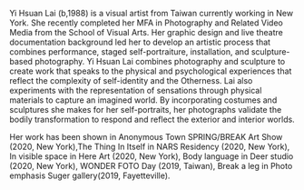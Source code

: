 Yi Hsuan Lai (b,1988) is a visual artist from Taiwan currently working in New
York. She recently completed her MFA in Photography and Related Video Media
from the School of Visual Arts. Her graphic design and live theatre documentation
background led her to develop an artistic process that combines performance,
staged self-portraiture, installation, and sculpture-based photography. Yi Hsuan
Lai combines photography and sculpture to create work that speaks to the physical
and psychological experiences that reflect the complexity of self-identity and the
Otherness. Lai also experiments with the representation of sensations through
physical materials to capture an imagined world. By incorporating costumes and
sculptures she makes for her self-portraits, her photographs validate the bodily
transformation to respond and reflect the exterior and interior worlds.

Her work has been shown in Anonymous Town SPRING/BREAK Art Show (2020, New York),The Thing In Itself in NARS Residency (2020, New York), In visible space in Here Art (2020, New York), Body language in Deer studio (2020, New York), WONDER FOTO Day (2019, Taiwan), Break a leg in Photo emphasis Suger gallery(2019, Fayetteville).
